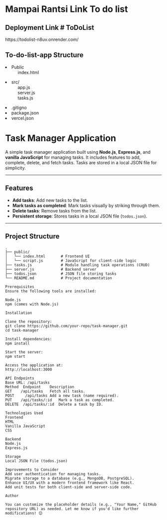  <h1>Mampai Rantsi Link  To do list</h1>
<h2>Deployment Link # ToDoList</h2>
https://todolist-n8uv.onrender.com/
<h2>To-do-list-app Structure</h2>
</dl>
   <dl>
<li>Public</li>
<dd> index.html</dd>
     </dl>
   <dl>
    </dl>
   <dl>
<li>src/</li>
<dd> app.js</dd>
<dd> server.js</dd>
<dd> tasks.js</dd>
     </dl>
   <dl>
<li>.gitigno</li>
<li>package.json</li>
<li>vercel.json</li>


# Task Manager Application

A simple task manager application built using **Node.js**, **Express.js**, and **vanilla JavaScript** for managing tasks. It includes features to add, complete, delete, and fetch tasks. Tasks are stored in a local JSON file for simplicity.

---

## Features

- **Add tasks**: Add new tasks to the list.
- **Mark tasks as completed**: Mark tasks visually by striking through them.
- **Delete tasks**: Remove tasks from the list.
- **Persistent storage**: Stores tasks in a local JSON file (`todos.json`).

---

## Project Structure

```plaintext
.
├── public/
│   └── index.html       # Frontend UI
│   └── script.js        # JavaScript for client-side logic
├── tasks.js             # Module handling task operations (CRUD)
├── server.js            # Backend server
├── todos.json           # JSON file storing tasks
└── README.md            # Project documentation

Prerequisites
Ensure the following tools are installed:

Node.js
npm (comes with Node.js)

Installation

Clone the repository:
git clone https://github.com/your-repo/task-manager.git
cd task-manager

Install dependencies:
npm install

Start the server:
npm start

Access the application at:
http://localhost:3000

API Endpoints
Base URL: /api/tasks
Method	Endpoint	Description
GET    /api/tasks	Fetch all tasks.
POST	 /api/tasks	Add a new task (name required).
PUT    /api/tasks/:id	Mark a task as completed.
DELETE	/api/tasks/:id	Delete a task by ID.

Technologies Used
Frontend
HTML
Vanilla JavaScript
CSS

Backend
Node.js
Express.js

Storage
Local JSON File (todos.json)

Improvements to Consider
Add user authentication for managing tasks.
Migrate storage to a database (e.g., MongoDB, PostgreSQL).
Enhance UI/UX with a modern frontend framework like React.
Add unit tests for both client-side and server-side code.

Author

You can customize the placeholder details (e.g., "Your Name," GitHub repository URL) as needed. Let me know if you'd like further modifications! 😊


